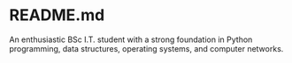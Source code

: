 # README.md
An enthusiastic BSc I.T. student with a strong foundation in Python programming, data structures, operating systems, and computer networks.
